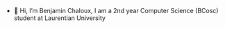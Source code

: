 - 👋 Hi, I’m Benjamin Chaloux, I am a 2nd year Computer Science (BCosc) student at Laurentian University
